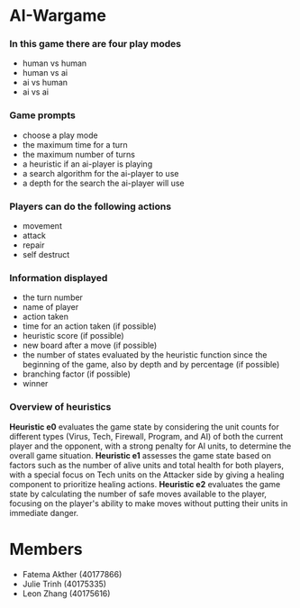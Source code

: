 # AI-Wargame
### In this game there are four play modes
 - human vs human
 - human vs ai 
 - ai vs human
 - ai vs ai

### Game prompts 
- choose a play mode
- the maximum time for a turn
- the maximum number of turns
- a heuristic if an ai-player is playing
- a search algorithm for the ai-player to use
- a depth for the search the ai-player will use

### Players can do the following actions
 - movement
 - attack
 - repair
 - self destruct
### Information displayed
 - the turn number
 - name of player
 - action taken
 - time for an action taken (if possible)
 - heuristic score (if possible)
 - new board after a move (if possible)
 - the number of states evaluated by the heuristic function since the beginning of the game, also by depth and by percentage (if possible)
 - branching factor (if possible)
 - winner
### Overview of heuristics
**Heuristic e0** evaluates the game state by considering the unit counts for different types (Virus, Tech, Firewall, Program, and AI) of both the current player and the opponent, with a strong penalty for AI units, to determine the overall game situation.
**Heuristic e1** assesses the game state based on factors such as the number of alive units and total health for both players, with a special focus on Tech units on the Attacker side by giving a healing component to prioritize healing actions.
**Heuristic e2** evaluates the game state by calculating the number of safe moves available to the player, focusing on the player's ability to make moves without putting their units in immediate danger.
# Members
- Fatema Akther (40177866)
- Julie Trinh (40175335)
- Leon Zhang (40175616)


